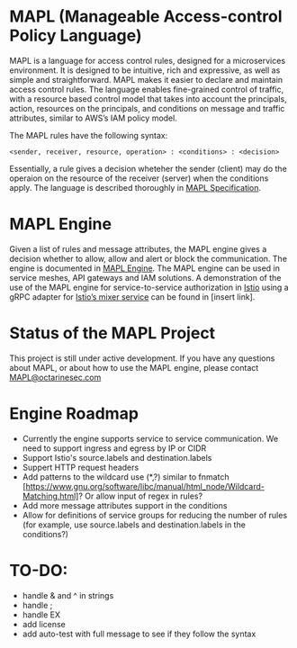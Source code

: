 # MAPL (Manageable Access-control Policy Language)
MAPL is a language for access control rules, designed for a microservices environment.
It is designed to be intuitive, rich and expressive, as well as simple and straightforward.
MAPL makes it easier to declare and maintain access control rules. The language enables fine-grained control of traffic, with a resource based control model that takes into account the principals, action, resources on the principals, and conditions on message and traffic attributes, similar to AWS’s IAM policy model.

The MAPL rules have the following syntax:

`<sender, receiver, resource, operation> : <conditions> : <decision>`

Essentially, a rule gives a decision wheteher the sender (client) may do the operaion on the resource of the receiver (server) when the conditions apply.
The language is described thoroughly in [MAPL Specification](docs/MAPL_SPEC.md).

# MAPL Engine

Given a list of rules and message attributes, the MAPL engine gives a decision whether to allow, allow and alert or block the communication.
The engine is documented in [MAPL Engine](docs/MAPL_ENGINE.md).
The MAPL engine can be used in service meshes, API gateways and IAM solutions.
A demonstration of the use of the MAPL engine for service-to-service authorization in [Istio](https://istio.io/) using a gRPC adapter for [Istio’s mixer service](https://istio.io/docs/concepts/policies-and-telemetry/) can be found in [insert link].

# Status of the MAPL Project
This project is still under active development.
If you have any questions about MAPL, or about how to use the MAPL engine, please contact MAPL@octarinesec.com

# Engine Roadmap
- Currently the engine supports service to service communication. We need to support ingress and egress by IP or CIDR
- Support Istio's source.labels and destination.labels
- Suppert HTTP request headers
- Add patterns to the wildcard use (*,?) similar to fnmatch [https://www.gnu.org/software/libc/manual/html_node/Wildcard-Matching.html]? Or allow input of regex in rules?
- Add more message attributes support in the conditions
- Allow for definitions of service groups for reducing the number of rules (for example, use source.labels and destination.labels in the conditions?)


# TO-DO:
- handle & and ^ in strings
- handle ;
- handle EX
- add license
- add auto-test with full message to see if they follow the syntax

